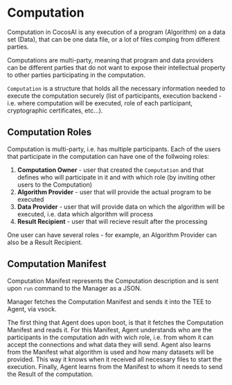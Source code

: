 # Computation

Computation in CocosAI is any execution of a program (Algorithm) on a data set (Data), that can be one data file, or a lot of files comping from different parties.

Computations are multi-party, meaning that program and data providers can be different parties that do not want to expose their intellectual property to other parties participating in the computation.

`Computation` is a structure that holds all the necessary information needed to execute the computation securely (list of participants, execution backend - i.e. where computation will be executed, role of each participant, cryptographic certificates, etc...).

## Computation Roles

Computation is multi-party, i.e. has multiple participants. Each of the users that participate in the computation can have one of the follwoing roles:

1. **Computation Owner** - user that created the `Computation` and that defines who will participate in it and with which role (by inviting other users to the Computation)
2. **Algorithm Provider** - user that will provide the actual program to be executed
3. **Data Provider** - user that will provide data on which the algorithm will be executed, i.e. data which algorithm will process
4. **Result Recipient** - user that will recieve result after the processing

One user can have several roles - for example, an Algorithm Provider can also be a Result Recipient.

## Computation Manifest

Computation Manifest represents the Computation description and is sent upon `run` command to the Manager as a JSON.

Manager fetches the Computation Manifest and sends it into the TEE to Agent, via vsock.

The first thing that Agent does upon boot, is that it fetches the Computation Manifest and reads it. For this Manifest, Agent understands who are the participants in the computation adn with wich role, i.e. from whom it can accept the connections and what data they will send. Agent also learns from the Manifest what algorithm is used and how many datasets will be provided. This way it knows when it received all necessary files to start the execution. Finally, Agent learns from the Manifest to whom it needs to send the Result of the computation.
